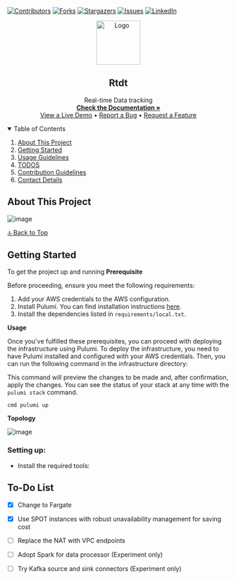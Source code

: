 <a name="readme-top"></a>

<!-- PROJECT SHIELDS -->
<!--
*** I'm using markdown "reference style" links for readability.
*** Reference links are enclosed in brackets [ ] instead of parentheses ( ).
*** See the bottom of this document for the declaration of the reference variables
*** for contributors-url, forks-url, etc. This is an optional, concise syntax you may use.
*** https://www.markdownguide.org/basic-syntax/#reference-style-links
-->
[![Contributors][contributors-shield]][contributors-url]
[![Forks][forks-shield]][forks-url]
[![Stargazers][stars-shield]][stars-url]
[![Issues][issues-shield]][issues-url]
[![LinkedIn][linkedin-shield]][linkedin-url]


<!-- PROJECT LOGO AND TITLE -->
<p align="center">
  <a href="https://github.com/quanduongduc/iot-data-tracking">
    <img src="images/logo.png" alt="Logo" width="100" height="100">
  </a>

  <h2 align="center">Rtdt</h2>
  <p align="center">
    Real-time Data tracking
    <br />
    <a href="https://github.com/quanduongduc/iot-data-tracking"><strong>Check the Documentation »</strong></a>
    <br />
    <a href="https://github.com/quanduongduc/iot-data-tracking">View a Live Demo</a>
    •
    <a href="https://github.com/quanduongduc/iot-data-tracking/issues/new?template=bug_report.md">Report a Bug</a>
    •
    <a href="https://github.com/quanduongduc/iot-data-tracking/issues/new?template=feature_request.md">Request a Feature</a>
  </p>
</p>

<!-- TABLE OF CONTENTS -->
<details open="open">
  <summary>Table of Contents</summary>
  <ol>
    <li><a href="#about">About This Project</a></li>
    <li><a href="#start">Getting Started</a></li>
    <li><a href="#use">Usage Guidelines</a></li>
    <li><a href="#todos-section">TODOS</a></li>
    <li><a href="#contrib-section">Contribution Guidelines</a></li>
    <li><a href="#contact-section">Contact Details</a></li>
  </ol>
</details>

<!-- ABOUT THE PROJECT -->
## <a name="about"></a>About This Project
![image](https://github.com/quanduongduc/iot-data-tracking/assets/59951771/0e5e9237-5c3f-46c1-a001-d43b50afd1c2)

[🔝 Back to Top](#readme-top-anchor)

<!-- GETTING STARTED -->
## <a name="start"></a>Getting Started

To get the project up and running 
**Prerequisite**

Before proceeding, ensure you meet the following requirements:

1. Add your AWS credentials to the AWS configuration.
1. Install Pulumi. You can find installation instructions [here](https://www.pulumi.com/docs/get-started/install/).
3. Install the dependencies listed in `requirements/local.txt`.

**Usage**

Once you've fulfilled these prerequisites, you can proceed with deploying the infrastructure using Pulumi.
To deploy the infrastructure, you need to have Pulumi installed and configured with your AWS credentials. Then, you can run the following command in the infrastructure directory:

This command will preview the changes to be made and, after confirmation, apply the changes. You can see the status of your stack at any time with the `pulumi stack` command.

```
cmd pulumi up
```

**Topology**

![image](https://github.com/quanduongduc/iot-data-tracking/assets/59951771/73440cc0-1029-4c86-ac4a-b89a978f9860)

### Setting up:

* Install the required tools:


<!-- TODOS -->
## <a name="todos-section"></a>To-Do List
- [x] Change to Fargate
- [x] Use SPOT instances with robust unavailability management for saving cost
- [ ] Replace the NAT with VPC endpoints
- [ ] Adopt Spark for data processor (Experiment only)
- [ ] Try Kafka source and sink connectors (Experiment only)


<!-- MARKDOWN LINKS & IMAGES -->
<!-- https://www.markdownguide.org/basic-syntax/#reference-style-links -->
[contributors-shield]: https://img.shields.io/github/contributors/othneildrew/Best-README-Template.svg?style=for-the-badge
[contributors-url]: https://github.com/quanduongduc/iot-data-tracking/graphs/contributors
[forks-shield]: https://img.shields.io/github/forks/othneildrew/Best-README-Template.svg?style=for-the-badge
[forks-url]: https://github.com/quanduongduc/iot-data-tracking/network/members
[stars-shield]: https://img.shields.io/github/stars/othneildrew/Best-README-Template.svg?style=for-the-badge
[stars-url]: https://github.com/quanduongduc/iot-data-tracking/stargazers
[issues-shield]: https://img.shields.io/github/issues/othneildrew/Best-README-Template.svg?style=for-the-badge
[issues-url]: https://github.com/quanduongduc/iot-data-tracking/issues
[linkedin-shield]: https://img.shields.io/badge/-LinkedIn-black.svg?style=for-the-badge&logo=linkedin&colorB=555
[linkedin-url]: https://linkedin.com
